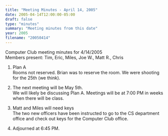 ```yaml
---
title: "Meeting Minutes - April 14, 2005"
date: 2005-04-14T12:00:00-05:00
draft: false
type: "minutes"
summary: "Meeting minutes from this date"
year: 2005
filename: "20050414"
---
```


Computer Club meeting minutes for 4/14/2005<br>
Members present: Tim, Eric, Miles, Joe W., Matt R., Chris<p>

1) Plan A<br>
Rooms not reserved.  Brian was to reserve the room.  We were shooting
for the 25th (we think).<p>

2) The next meeting will be May 5th.<br>
We will likely be discussing Plan A.  Meetings will be at 7:00 PM in weeks 
when there will be class.  <p>

3) Matt and Miles will need keys<br>
The two new officers have been instructed to go to the CS department office and
check out keys for the Computer Club office.<p>

4) Adjourned at 6:45 PM.
